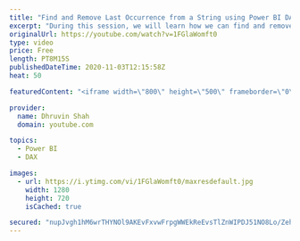 ```yaml
---
title: "Find and Remove Last Occurrence from a String using Power BI DAX"
excerpt: "During this session, we will learn how we can find and remove last occurrence from a string using Power BI DAX. This is equivalent to Text Before Delimitator property in Power Query. In Power Query we can get before specific occurrence from string very easily. But how we can achieve the same using Power"
originalUrl: https://youtube.com/watch?v=1FGlaWomft0
type: video
price: Free
length: PT8M15S
publishedDateTime: 2020-11-03T12:15:58Z
heat: 50

featuredContent: "<iframe width=\"800\" height=\"500\" frameborder=\"0\" src=\"https://www.youtube.com/embed/1FGlaWomft0\" allow=\"accelerometer; autoplay; encrypted-media; gyroscope; picture-in-picture\" allowfullscreen></iframe>"

provider:
  name: Dhruvin Shah
  domain: youtube.com

topics:
  - Power BI
  - DAX

images:
  - url: https://i.ytimg.com/vi/1FGlaWomft0/maxresdefault.jpg
    width: 1280
    height: 720
    isCached: true

secured: "nupJvgh1hM6wrTHYNOl9AKEvFxvwFrpgWWEkReEvsTlZnWIPDJ51NO8Lo/ZehA4RxDZK584CIVBTSbekpT3PyQWqNDhUr+q4bGRQBZENf3SYEZ5pU3C9kTJB+k/fHDJ8r/uPvOV4RSvp3lAek4WltQ0as5QhL9BXX46ve87igubaQOUfgVZrjX5Exvi4a9pHj5BJmt73ihOs2IMzB2V811LmC9fQ5v9043dahtR9ko9W6sAUH2mRmRL0Rd0u/XIpbmtyr7YMaeJC91Qxh2BBkeksVHfB4FYY1G5asxFy8UTM5UsOqQPHsip374E9HI+5zx0Cjyx7/j2aa/XRz9ydXn8N0jcduf9f7ee0eqyaL7caCbCYze67gfKobye96UwBxJTYjGMrPl6tj8930HfqZidJU7pO4753/QV8xNvj2Gk=;5KUnd3kJhv8mkMUGuJpHoQ=="
---
```


